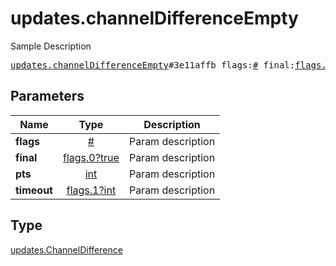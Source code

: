 # updates.channelDifferenceEmpty

Sample Description

<pre>
<a href="../constructor/updates.channelDifferenceEmpty.md">updates.channelDifferenceEmpty</a>#3e11affb flags:<a href="../type/#.md">#</a> final:<a href="../type/flags.0?true.md">flags.0?true</a> pts:<a href="../type/int.md">int</a> timeout:<a href="../type/flags.1?int.md">flags.1?int</a> = <a href="../type/updates.ChannelDifference.md">updates.ChannelDifference</a>;
</pre>

## Parameters

| Name | Type | Description |
|------|:----:|-------------|
| **flags** | [#](../type/#.md) | Param description |
| **final** | [flags.0?true](../type/flags.0?true.md) | Param description |
| **pts** | [int](../type/int.md) | Param description |
| **timeout** | [flags.1?int](../type/flags.1?int.md) | Param description |

## Type

[updates.ChannelDifference](../type/updates.ChannelDifference.md)
